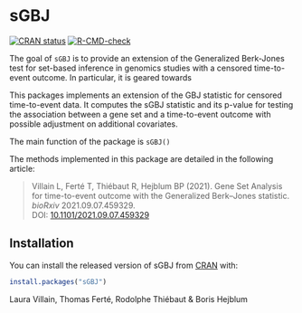 
# sGBJ

<!-- badges: start -->
[![CRAN status](https://www.r-pkg.org/badges/version/sGBJ)](https://CRAN.R-project.org/package=sGBJ)
[![R-CMD-check](https://github.com/lauravillain/sGBJ/workflows/R-CMD-check/badge.svg)](https://github.com/lauravillain/sGBJ/actions)
<!-- badges: end -->

The goal of `sGBJ` is to provide an extension of the Generalized Berk-Jones test for set-based inference in genomics studies with a censored time-to-event outcome. In particular, it is geared towards 

This packages implements an extension of the GBJ statistic for censored time-to-event data. It computes the sGBJ statistic and its p-value for testing the association between a gene set and a time-to-event outcome with possible adjustment on additional covariates.

The main function of the package is `sGBJ()`

The methods implemented in this package are detailed in the following article:

> Villain L, Ferté T, Thiébaut R, Hejblum BP (2021). Gene Set Analysis for time-to-event outcome with the Generalized Berk–Jones statistic. *bioRxiv* 2021.09.07.459329.  
DOI: [10.1101/2021.09.07.459329](https://www.biorxiv.org/content/10.1101/2021.09.07.459329)

## Installation

You can install the released version of sGBJ from [CRAN](https://CRAN.R-project.org) with:

``` r
install.packages("sGBJ")
```

Laura Villain, Thomas Ferté, Rodolphe Thiébaut & Boris Hejblum

